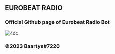## EUROBEAT RADIO 
### Official Github page of Eurobeat Radio Bot

![4dc](https://user-images.githubusercontent.com/102672880/219288025-6b94ae1a-b982-43b3-8e7e-098a936d0db8.gif)

### ©2023 Baartys#7220
